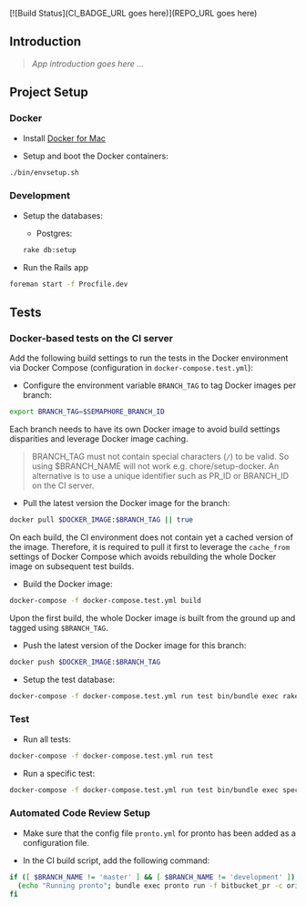 [![Build Status](CI_BADGE_URL goes here)](REPO_URL goes here)

## Introduction

> *App introduction goes here ...*

## Project Setup

### Docker

* Install [Docker for Mac](https://docs.docker.com/docker-for-mac/install/)

* Setup and boot the Docker containers:

```sh
./bin/envsetup.sh
```

### Development

* Setup the databases:

    * Postgres:

    ```sh
    rake db:setup
    ```

* Run the Rails app

```sh
foreman start -f Procfile.dev
```

## Tests

### Docker-based tests on the CI server

Add the following build settings to run the tests in the Docker environment via Docker Compose (configuration in `docker-compose.test.yml`):

* Configure the environment variable `BRANCH_TAG` to tag Docker images per branch:

```sh
export BRANCH_TAG=$SEMAPHORE_BRANCH_ID
```

Each branch needs to have its own Docker image to avoid build settings disparities and leverage Docker image caching.

> BRANCH_TAG must not contain special characters (`/`) to be valid. So using $BRANCH_NAME will not work e.g. chore/setup-docker.
An alternative is to use a unique identifier such as PR_ID or BRANCH_ID on the CI server.

* Pull the latest version the Docker image for the branch:

```sh
docker pull $DOCKER_IMAGE:$BRANCH_TAG || true
```

On each build, the CI environment does not contain yet a cached version of the image. Therefore, it is required to pull
it first to leverage the `cache_from` settings of Docker Compose which avoids rebuilding the whole Docker image on subsequent test builds.

* Build the Docker image:

```sh
docker-compose -f docker-compose.test.yml build
```

Upon the first build, the whole Docker image is built from the ground up and tagged using `$BRANCH_TAG`.

* Push the latest version of the Docker image for this branch:

```sh
docker push $DOCKER_IMAGE:$BRANCH_TAG
```

* Setup the test database:

```sh
docker-compose -f docker-compose.test.yml run test bin/bundle exec rake db:test:prepare
```

### Test

* Run all tests:

```sh
docker-compose -f docker-compose.test.yml run test
```

* Run a specific test:

```sh
docker-compose -f docker-compose.test.yml run test bin/bundle exec spec [rspec-params]
```

### Automated Code Review Setup

* Make sure that the config file `pronto.yml` for pronto has been added as a configuration file.

* In the CI build script, add the following command:

```sh
if ([ $BRANCH_NAME != 'master' ] && [ $BRANCH_NAME != 'development' ]); then \ 
  (echo "Running pronto"; bundle exec pronto run -f bitbucket_pr -c origin/development);  else \ (echo "Escaping pronto"); \
fi
```
